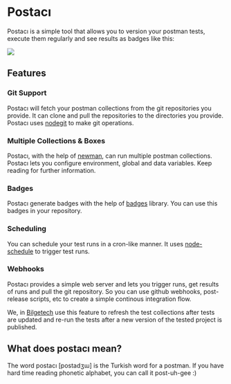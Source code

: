 # Postacı
Postacı is a simple tool that allows you to version your postman tests, execute them regularly and see results as badges like this:

![](https://img.shields.io/badge/sample-badge-green.svg)

## Features

### Git Support
Postacı will fetch your postman collections from the git repositories you provide. It can clone and pull the repositories to the directories you provide. Postacı uses [nodegit](https://github.com/nodegit/nodegit) to make git operations.

### Multiple Collections & Boxes
Postacı, with the help of [newman](https://github.com/postmanlabs/newman), can run multiple postman collections. Postacı lets you configure environment, global and data variables. Keep reading for further information.

### Badges
Postacı generate badges with the help of [badges](https://github.com/badges/shields) library. You can use this badges in your repository.

### Scheduling
You can schedule your test runs in a cron-like manner. It uses [node-schedule](https://github.com/node-schedule/node-schedule) to trigger test runs.

### Webhooks
Postacı provides a simple web server and lets you trigger runs, get results of runs and pull the git repository. So you can use github webhooks, post-release scripts, etc to create a simple continous integration flow.

We, in [Bilgetech](http://www.bilgetech.com.tr) use this feature to refresh the test collections after tests are updated and re-run the tests after a new version of the tested project is published.


## What does postacı mean?

The word postacı [postadʒɯ] is the Turkish word for a postman. If you have hard time reading phonetic alphabet, you can call it post-uh-gee :)

